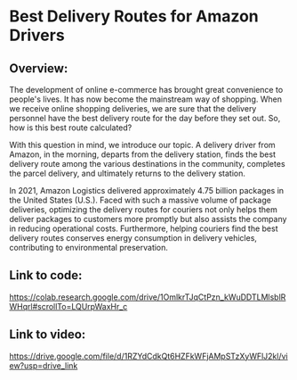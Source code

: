 # Best Delivery Routes for Amazon Drivers

## Overview:

The development of online e-commerce has brought great convenience to people's lives. It has now become the mainstream way of shopping. When we receive online shopping deliveries, we are sure that the delivery personnel have the best delivery route for the day before they set out. So, how is this best route calculated?

With this question in mind, we introduce our topic. A delivery driver from Amazon, in the morning, departs from the delivery station, finds the best delivery route among the various destinations in the community, completes the parcel delivery, and ultimately returns to the delivery station.

In 2021, Amazon Logistics delivered approximately 4.75 billion packages in the United States (U.S.). Faced with such a massive volume of package deliveries, optimizing the delivery routes for couriers not only helps them deliver packages to customers more promptly but also assists the company in reducing operational costs. Furthermore, helping couriers find the best delivery routes conserves energy consumption in delivery vehicles, contributing to environmental preservation.

## Link to code: 

https://colab.research.google.com/drive/1OmlkrTJqCtPzn_kWuDDTLMlsblRWHqrl#scrollTo=LQUrpWaxHr_c

## Link to video:

https://drive.google.com/file/d/1RZYdCdkQt6HZFkWFjAMpSTzXyWFlJ2kl/view?usp=drive_link
